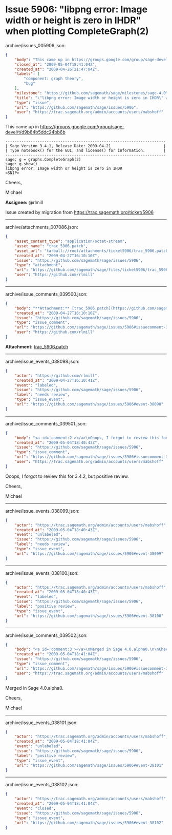# Issue 5906: "libpng error: Image width or height is zero in IHDR" when plotting CompleteGraph(2)

archive/issues_005906.json:
```json
{
    "body": "This came up in https://groups.google.com/group/sage-devel/t/d9b64b5ddc24bb6b\n\n```\n----------------------------------------------------------------------\n| Sage Version 3.4.1, Release Date: 2009-04-21                       |\n| Type notebook() for the GUI, and license() for information.        |\n----------------------------------------------------------------------\nsage: g = graphs.CompleteGraph(2)\nsage: g.show()\nlibpng error: Image width or height is zero in IHDR\n<SNIP>\n```\n\nCheers,\n\nMichael\n\n**Assignee:** @rlmill\n\nIssue created by migration from https://trac.sagemath.org/ticket/5906\n\n",
    "closed_at": "2009-05-04T18:41:04Z",
    "created_at": "2009-04-26T21:47:04Z",
    "labels": [
        "component: graph theory",
        "bug"
    ],
    "milestone": "https://github.com/sagemath/sage/milestones/sage-4.0",
    "title": "\"libpng error: Image width or height is zero in IHDR\" when plotting CompleteGraph(2)",
    "type": "issue",
    "url": "https://github.com/sagemath/sage/issues/5906",
    "user": "https://trac.sagemath.org/admin/accounts/users/mabshoff"
}
```
This came up in https://groups.google.com/group/sage-devel/t/d9b64b5ddc24bb6b

```
----------------------------------------------------------------------
| Sage Version 3.4.1, Release Date: 2009-04-21                       |
| Type notebook() for the GUI, and license() for information.        |
----------------------------------------------------------------------
sage: g = graphs.CompleteGraph(2)
sage: g.show()
libpng error: Image width or height is zero in IHDR
<SNIP>
```

Cheers,

Michael

**Assignee:** @rlmill

Issue created by migration from https://trac.sagemath.org/ticket/5906





---

archive/attachments_007086.json:
```json
{
    "asset_content_type": "application/octet-stream",
    "asset_name": "trac_5906.patch",
    "asset_url": "tarball://root/attachments/ticket5906/trac_5906.patch",
    "created_at": "2009-04-27T16:10:10Z",
    "issue": "https://github.com/sagemath/sage/issues/5906",
    "type": "attachment",
    "url": "https://github.com/sagemath/sage/files/ticket5906/trac_5906.patch",
    "user": "https://github.com/rlmill"
}
```



---

archive/issue_comments_039500.json:
```json
{
    "body": "**Attachment:** [trac_5906.patch](https://github.com/sagemath/sage/files/ticket5906/trac_5906.patch)",
    "created_at": "2009-04-27T16:10:10Z",
    "issue": "https://github.com/sagemath/sage/issues/5906",
    "type": "issue_comment",
    "url": "https://github.com/sagemath/sage/issues/5906#issuecomment-39500",
    "user": "https://github.com/rlmill"
}
```

**Attachment:** [trac_5906.patch](https://github.com/sagemath/sage/files/ticket5906/trac_5906.patch)



---

archive/issue_events_038098.json:
```json
{
    "actor": "https://github.com/rlmill",
    "created_at": "2009-04-27T16:10:41Z",
    "event": "labeled",
    "issue": "https://github.com/sagemath/sage/issues/5906",
    "label": "needs review",
    "type": "issue_event",
    "url": "https://github.com/sagemath/sage/issues/5906#event-38098"
}
```



---

archive/issue_comments_039501.json:
```json
{
    "body": "<a id='comment:2'></a>\nOoops, I forgot to review this for 3.4.2, but positive review.\n\nCheers,\n\nMichael",
    "created_at": "2009-05-04T18:40:43Z",
    "issue": "https://github.com/sagemath/sage/issues/5906",
    "type": "issue_comment",
    "url": "https://github.com/sagemath/sage/issues/5906#issuecomment-39501",
    "user": "https://trac.sagemath.org/admin/accounts/users/mabshoff"
}
```

<a id='comment:2'></a>
Ooops, I forgot to review this for 3.4.2, but positive review.

Cheers,

Michael



---

archive/issue_events_038099.json:
```json
{
    "actor": "https://trac.sagemath.org/admin/accounts/users/mabshoff",
    "created_at": "2009-05-04T18:40:43Z",
    "event": "unlabeled",
    "issue": "https://github.com/sagemath/sage/issues/5906",
    "label": "needs review",
    "type": "issue_event",
    "url": "https://github.com/sagemath/sage/issues/5906#event-38099"
}
```



---

archive/issue_events_038100.json:
```json
{
    "actor": "https://trac.sagemath.org/admin/accounts/users/mabshoff",
    "created_at": "2009-05-04T18:40:43Z",
    "event": "labeled",
    "issue": "https://github.com/sagemath/sage/issues/5906",
    "label": "positive review",
    "type": "issue_event",
    "url": "https://github.com/sagemath/sage/issues/5906#event-38100"
}
```



---

archive/issue_comments_039502.json:
```json
{
    "body": "<a id='comment:3'></a>\nMerged in Sage 4.0.alpha0.\n\nCheers,\n\nMichael",
    "created_at": "2009-05-04T18:41:04Z",
    "issue": "https://github.com/sagemath/sage/issues/5906",
    "type": "issue_comment",
    "url": "https://github.com/sagemath/sage/issues/5906#issuecomment-39502",
    "user": "https://trac.sagemath.org/admin/accounts/users/mabshoff"
}
```

<a id='comment:3'></a>
Merged in Sage 4.0.alpha0.

Cheers,

Michael



---

archive/issue_events_038101.json:
```json
{
    "actor": "https://trac.sagemath.org/admin/accounts/users/mabshoff",
    "created_at": "2009-05-04T18:41:04Z",
    "event": "unlabeled",
    "issue": "https://github.com/sagemath/sage/issues/5906",
    "label": "positive review",
    "type": "issue_event",
    "url": "https://github.com/sagemath/sage/issues/5906#event-38101"
}
```



---

archive/issue_events_038102.json:
```json
{
    "actor": "https://trac.sagemath.org/admin/accounts/users/mabshoff",
    "created_at": "2009-05-04T18:41:04Z",
    "event": "closed",
    "issue": "https://github.com/sagemath/sage/issues/5906",
    "type": "issue_event",
    "url": "https://github.com/sagemath/sage/issues/5906#event-38102"
}
```
